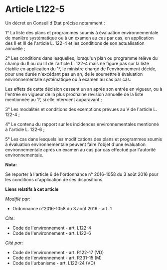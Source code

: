 # Article L122-5

Un décret en Conseil d'Etat précise notamment : 

1° La liste des plans et programmes soumis à évaluation environnementale de manière systématique ou à un examen au cas par
cas, en application des II et III de l'article L. 122-4 et les conditions de son actualisation annuelle ; 

2° Les conditions dans lesquelles, lorsqu'un plan ou programme relève du champ du II ou du III de l'article L. 122-4 mais ne
figure pas sur la liste établie en application du 1°, le ministre chargé de l'environnement décide, pour une durée n'excédant
pas un an, de le soumettre à évaluation environnementale systématique ou à examen au cas par cas. 

Les effets de cette décision cessent un an après son entrée en vigueur, ou à l'entrée en vigueur de la plus prochaine
révision annuelle de la liste mentionnée au 1°, si elle intervient auparavant ; 

3° Les modalités et conditions des exemptions prévues au V de l'article L. 122-4 ; 

4° Le contenu du rapport sur les incidences environnementales mentionné à l'article L. 122-6 ; 

5° Les cas dans lesquels les modifications des plans et programmes soumis à évaluation environnementale peuvent faire l'objet
d'une évaluation environnementale après un examen au cas par cas effectué par l'autorité environnementale.

**Nota:**

Se reporter à l'article 6 de l'ordonnance n° 2016-1058 du 3 août 2016 pour les conditions d'application de ses dispositions.

**Liens relatifs à cet article**

_Modifié par_:

  - Ordonnance n°2016-1058 du 3 août 2016 - art. 1

_Cite_:

  - Code de l'environnement - art. L122-4
  - Code de l'environnement - art. L122-6

_Cité par_:

  - Code de l'environnement - art. R122-17 (VD)
  - Code de l'environnement - art. R331-15 (M)
  - Code de l'urbanisme - art. L122-24 (VD)
